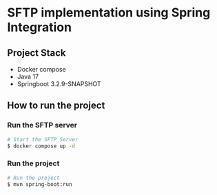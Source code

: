 # SFTP implementation using Spring Integration

## Project Stack
- Docker compose
- Java 17
- Springboot 3.2.9-SNAPSHOT

## How to run the project

### Run the SFTP server
```bash
# Start the SFTP Server
$ docker compose up -d
```

### Run the project
```bash
# Run the project
$ mvn spring-boot:run
```